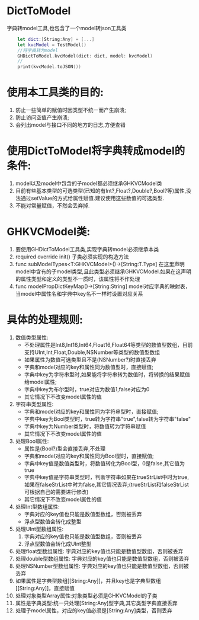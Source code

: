 # DictToModel
字典转model工具,也包含了一个model转json工具类
```swift
    let dict:[String:Any] = [...]
    let kvcModel = TestModel()
    //将字典转为model
    GHDictToModel.kvcModel(dict: dict, model: kvcModel)
    //
    print(kvcModel.toJSON())
```
# 使用本工具类的目的:
 1. 防止一些简单的赋值时因类型不统一而产生崩溃;
 2. 防止访问空值产生崩溃;
 3. 会列出model与接口不同的地方的日志,方便查错
 
 # 使用DictToModel将字典转成model的条件:
 1. model以及model中包含的子model都必须继承GHKVCModel类
 2. 目前有些基本类型的可选类型(已知的有Int?,Float?,Double?,Bool?等)属性,没法通过setValue的方式给属性赋值.建议使用这些数值的可选类型.
 3. 不能对常量赋值，不然会丢弃掉.
 
 # GHKVCModel类:
 1. 要使用GHDictToModel工具类,实现字典转model必须继承本类
 2. required override init()
    子类必须实现的构造方法
 3. func subModelTypes<T:GHKVCModel>()->[String:T.Type]
    在这里声明model中含有的子model类型,且此类型必须继承GHKVCModel.如果在这声明的属性类型和定义的类型不一质时，该属性将不作处理
 4. func modelPropDictKeyMap()->[String:String]
    model对应字典的映射表，当model中属性名和字典中key名不一样时设置对应关系
  
 # 具体的处理规则:
 1. 数值类型属性:
     - 不处理属性是Int8,Int16,Int64,Float16,Float64等类型的数值型数组，目前支持UInt,Int,Float,Double,NSNumber等类型的数值型数组
     - 如果属性为数值可选类型且不是(NSNumber?)时直接丢弃
     - 字典和model对应的key和属性同为数值型时，直接赋值;
     - 字典中key为字符串型时,如果能将字符串转为数值时，将转换的结果赋值给model属性;
     - 字典中key为布尔型时，true对应为数值1,false对应为0
     - 其它情况下不改变model属性的值
 2. 字符串类型属性:
     - 字典和model对应的key和属性同为字符串型时，直接赋值;
     - 字典中key为Bool类型时，true转为字符串"true",false转为字符串"false"
     - 字典中key为Number类型时，将数值转为字符串赋值
     - 其它情况下不改变model属性的值
 3. 处理Bool属性:
     - 属性是(Bool?)型会直接丢弃,不处理
     - 字典和model对应的key和属性同为Bool型时，直接赋值;
     - 字典中key值是数值类型时，将数值转化为Bool型，0是false,其它值为true
     - 字典中key值是字符串类型时，判断字符串如果在trueStrList中时为true,如果在falseStrList中时为false,其它情况丢弃;(trueStrList和falseStrList可根据自己的需要进行修改)
     - 其它情况下不改变model属性的值
 4. 处理Int型数组属性:
     - 字典对应的key值也只能是数值型数组，否则被丢弃
     - 浮点型数值会转化成整型
 5. 处理UInt型数组属性:
     1. 字典对应的key值也只能是数值型数组，否则被丢弃
     2. 浮点型数值会转化成UInt整型
 6. 处理float型数组属性:
     字典对应的key值也只能是数值型数组，否则被丢弃
 7. 处理double型数组属性:
     字典对应的key值也只能是数值型数组，否则被丢弃
 8. 处理NSNumber型数组属性:
     字典对应的key值也只能是数值型数组，否则被丢弃
 9. 如果属性是字典型数组[[String:Any]]，并且key也是字典型数组[[String:Any]]，直接赋值
 10. 处理对象类型Array属性:对象类型必须是GHKVCModel的子类
 11. 属性是字典类型:统一只处理[String:Any]型字典,其它类型字典直接丢弃
 12. 处理子model属性，对应的key值必须是[String:Any]类型，否则丢弃
